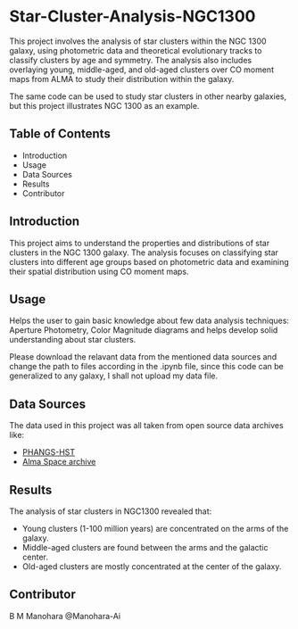 # Star-Cluster-Analysis-NGC1300

This project involves the analysis of star clusters within the NGC 1300 galaxy, using photometric data and theoretical evolutionary tracks to classify clusters by age and symmetry. The analysis also includes overlaying young, middle-aged, and old-aged clusters over CO moment maps from ALMA to study their distribution within the galaxy.

The same code can be used to study star clusters in other nearby galaxies, but this project illustrates NGC 1300 as an example.

## Table of Contents

- Introduction
- Usage
- Data Sources
- Results
- Contributor

## Introduction

This project aims to understand the properties and distributions of star clusters in the NGC 1300 galaxy. The analysis focuses on classifying star clusters into different age groups based on photometric data and examining their spatial distribution using CO moment maps.

## Usage

Helps the user to gain basic knowledge about few data analysis techniques: Aperture Photometry, Color Magnitude diagrams and helps develop solid understanding about star clusters. 

Please download the relavant data from the mentioned data sources and change the path to files according in the .ipynb file, since this code can be generalized to any galaxy, I shall not upload my data file.

## Data Sources

The data used in this project was all taken from open source data archives like:
- [PHANGS-HST](https://archive.stsci.edu/hlsp/phangs/phangs-hst)
- [Alma Space archive](https://www.canfar.net/storage/vault/list/phangs/RELEASES/PHANGS-ALMA/by_galaxy)

## Results

The analysis of star clusters in NGC1300 revealed that:

- Young clusters (1-100 million years) are concentrated on the arms of the galaxy.
- Middle-aged clusters are found between the arms and the galactic center.
- Old-aged clusters are mostly concentrated at the center of the galaxy.

## Contributor
B M Manohara @Manohara-Ai
